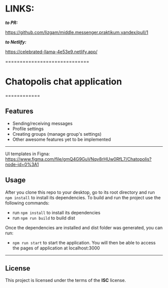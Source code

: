 # **LINKS:**

**_to PR:_**

https://github.com/lizgam/middle.messenger.praktikum.yandex/pull/1

**_to Netlify:_**

https://celebrated-llama-4e53e9.netlify.app/

=============================

# Chatopolis chat application

============

## Features

- Sending/receiving messages
- Profile settings
- Creating groups (manage group's settings)
- Other awesome features yet to be implemented

---
UI templates in Figna: https://www.figma.com/file/gmQ4G9GuVNqv8rHUw0RfL7/Chatopolis?node-id=0%3A1

## Usage

After you clone this repo to your desktop, go to its root directory and run `npm install` to install its dependencies.
To build and run the project use the following commands:
- run `npm install` to install its dependencies
- run `npm run build` to build dist

Once the dependencies are installed and dist folder was generated, you can run:
- `npm run start` to start the application. 
You will then be able to access the pages of application at localhost:3000

---

## License

This project is licensed under the terms of the **ISC** license.
